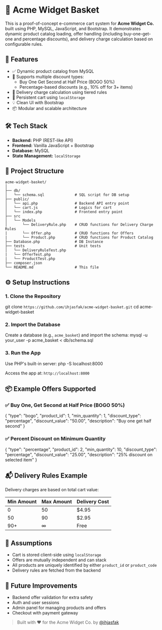 # 🛒 Acme Widget Basket

This is a proof-of-concept e-commerce cart system for **Acme Widget Co.** built using PHP, MySQL, JavaScript, and Bootstrap. It demonstrates dynamic product catalog loading, offer handling (including buy-one-get-one and percentage discounts), and delivery charge calculation based on configurable rules.

## 🚀 Features

- ✅ Dynamic product catalog from MySQL
- 🎁 Supports multiple discount types:
  - Buy One Get Second at Half Price (BOGO 50%)
  - Percentage-based discounts (e.g., 10% off for 3+ items)
- 🚚 Delivery charge calculation using tiered rules
- 🧠 Persistent cart using `localStorage`
- 💡 Clean UI with Bootstrap
- 📦 Modular and scalable architecture

## 🛠 Tech Stack

- **Backend:** PHP (REST-like API)
- **Frontend:** Vanilla JavaScript + Bootstrap
- **Database:** MySQL
- **State Management:** `localStorage`

## 📂 Project Structure

```
acme-widget-basket/
│
├── db/
│   └── schema.sql              # SQL script for DB setup
├── public/
│   └── api.php                 # Backend API entry point
│   └── cart.js                 # Logics for cart
│   └── index.php               # Frontend entry point
├── src
│   └── Models
│       └── DeliveryRule.php    # CRUD functions for Delivery Charge Rules
|       └── Offer.php           # CRUD functions for Offers
|       └── Product.php         # CRUD functions for Product Catalog
├── Database.php                # DB Instance
├── tests                       # Unit tests
│   └── DeliveryRuleTest.php
|   └── OfferTest.php
|   └── ProductTest.php
├── composer.json              
└── README.md                   # This file
```

## ⚙️ Setup Instructions

### 1. Clone the Repository

git clone `https://github.com/ihjasfak/acme-widget-basket.git`
cd acme-widget-basket

### 2. Import the Database

Create a database (e.g., `acme_basket`) and import the schema:
mysql -u your_user -p acme_basket < db/schema.sql

### 3. Run the App

Use PHP's built-in server:
php -S localhost:8000

Access the app at: `http://localhost:8000`


## 📦 Example Offers Supported

### ✅ Buy One, Get Second at Half Price (BOGO 50%)

{
  "type": "bogo",
  "product_id": 1,
  "min_quantity": 1,
  "discount_type": "percentage",
  "discount_value": "50.00",
  "description": "Buy one get half second"
}


### ✅ Percent Discount on Minimum Quantity

{
  "type": "percentage",
  "product_id": 2,
  "min_quantity": 10,
  "discount_type": "percentage",
  "discount_value": "25.00",
  "description": "25% discount on selected item"
}


## 📬 Delivery Rules Example

Delivery charges are based on total cart value:

| Min Amount | Max Amount | Delivery Cost |
| ---------- | ---------- | ------------- |
| 0          | 50         | \$4.95        |
| 50         | 90         | \$2.95        |
| 90+        | ∞          | Free          |


## 🧪 Assumptions

* Cart is stored client-side using `localStorage`
* Offers are mutually independent and can stack
* All products are uniquely identified by either `product_id` or `product_code`
* Delivery rules are fetched from the backend


## 📌 Future Improvements

* Backend offer validation for extra safety
* Auth and user sessions
* Admin panel for managing products and offers
* Checkout with payment gateway


> Built with ❤️ for the Acme Widget Co. by [@ihjasfak](https://github.com/ihjasfak)

